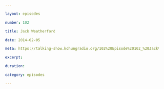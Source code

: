 ```yaml
---

layout: episodes

number: 102

title: Jack Weatherford

date: 2014-02-05

meta: https://talking-show.kchungradio.org/102%20Episode%20102_%20Jack%20Weatherford.mp3

excerpt: 

duration: 

category: episodes

---
```


